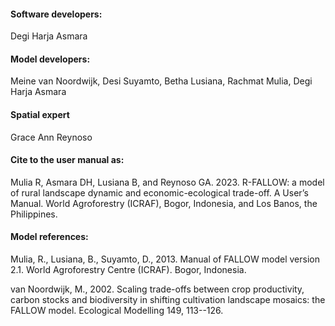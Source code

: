 #### Software developers:

Degi Harja Asmara

#### Model developers:

Meine van Noordwijk, Desi Suyamto, Betha Lusiana, Rachmat Mulia, Degi Harja Asmara

#### Spatial expert

Grace Ann Reynoso

#### Cite to the user manual as:

Mulia R, Asmara DH, Lusiana B, and Reynoso GA. 2023. R-FALLOW: a model of rural landscape dynamic and economic-ecological trade-off. A User’s Manual. World Agroforestry (ICRAF), Bogor, Indonesia, and Los Banos, the Philippines.

#### Model references: 

Mulia, R., Lusiana, B., Suyamto, D., 2013. Manual of FALLOW model version 2.1. World Agroforestry Centre (ICRAF). Bogor, Indonesia.

van Noordwijk, M., 2002. Scaling trade-offs between crop productivity, carbon stocks and biodiversity in shifting cultivation landscape mosaics: the FALLOW model. Ecological Modelling 149, 113--126.
